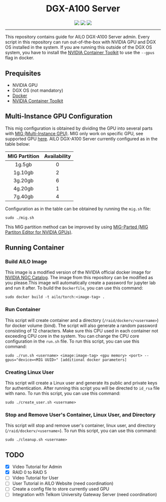 <h1 align="center"> DGX-A100 Server </h1>

<p align="center">
    <img src="https://img.shields.io/badge/python-3670A0?style=for-the-badge&logo=python&logoColor=ffdd54" style="vertical-align:middle">
    <img src="https://img.shields.io/badge/nVIDIA-%2376B900.svg?style=for-the-badge&logo=nVIDIA&logoColor=white" style="vertical-align:middle">
    <img src="https://img.shields.io/badge/jupyter-%23FA0F00.svg?style=for-the-badge&logo=jupyter&logoColor=white" style="vertical-align:middle">
</p>

----

This repository contains guide for AILO DGX-A100 Server admin. Every script in this repository can run out-of-the-box with NVIDIA GPU and DGX OS installed in the system. If you are running this outside of the DGX OS system, you have to install the [NVIDIA Container Toolkit](https://docs.nvidia.com/datacenter/cloud-native/container-toolkit/) to use the `--gpus` flag in docker. 

## Prequisites

* NVIDIA GPU
* DGX OS (not mandatory)
* [Docker](https://docs.docker.com/)
* [NVIDIA Container Toolkit](https://docs.nvidia.com/datacenter/cloud-native/container-toolkit/)

## Multi-Instance GPU Configuration
This mig configuration is obtained by dividing the GPU into several parts with [MIG (Multi-Instance GPU)](https://docs.nvidia.com/datacenter/tesla/mig-user-guide/index.html). MIG only work on specific GPU, see supported GPU [here](https://docs.nvidia.com/datacenter/tesla/mig-user-guide/index.html#supported-gpus). AILO DGX-A100 Server currently configured as in the table below:

<div align="center">
  
| MIG Partition | Availability |
|:----------:|:----------:|
| 1g.5gb | 0 |
| 1g.10gb | 2 |
| 3g.20gb | 6 |
| 4g.20gb | 1 |
| 7g.40gb | 4 |
  
</div>

Configuration as in the table can be obtained by running the `mig.sh` file:
```
sudo ./mig.sh
```
This MIG partition method can be improved by using [MIG-Parted (MIG Partiton Editor for NVIDIA GPUs)](https://github.com/NVIDIA/mig-parted).

## Running Container

### Build AILO Image
This image is a modified version of the NVIDIA official docker image for [NVIDIA NGC Catalog](https://catalog.ngc.nvidia.com/). The image from this repository can be modified as you please.This image will automatically create a password for jupyter lab and run it after. To build the `Dockerfile`, you can use this command:

```
sudo docker build -t ailo/torch:<image-tag> .
```

### Run Container
This script will create container and a directory (`/raid/dockerv/<username>`) for docker volume (bind). The script will also generate a random password consisting of 12 characters. Make sure this CPU used in each container not exceeding CPU core in the system. You can change the CPU core configuration in the `run.sh` file. To run this script, you can use this command:

```
sudo ./run.sh <username> <image:image-tag> <gpu memory> <port> --gpus="device=<MIG UUID>" [additional docker parameters]
```

### Creating Linux User
This script will create a Linux user and generate its public and private keys for authentication. After running this script you will be directed to `id_rsa` file with nano. To run this script, you can use this command:
```
sudo ./create_user.sh <username>
```

### Stop and Remove User's Container, Linux User, and Directory
This script will stop and remove user's container, linux user, and directory (`/raid/dockerv/<username>`). To run this script, you can use this command:

```
sudo ./cleanup.sh <username>
```

## TODO
- [x] Video Tutorial for Admin
- [x] RAID 0 to RAID 5
- [ ] Video Tutorial for User
- [ ] User Tutorial in AILO Website (need coordination)
- [ ] Create a config file to store currently used GPU
- [ ] Integration with Telkom University Gateway Server (need coordination)
